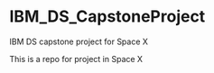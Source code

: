 # IBM_DS_CapstoneProject
IBM DS capstone project for Space X

This is a repo for project in Space X
